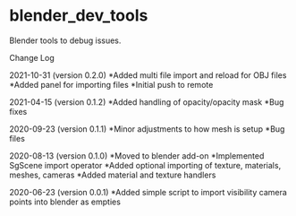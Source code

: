 # blender_dev_tools
Blender tools to debug issues. 

Change Log

2021-10-31 (version 0.2.0)
*Added multi file import and reload for OBJ files
*Added panel for importing files
*Initial push to remote

2021-04-15 (version 0.1.2)
*Added handling of opacity/opacity mask
*Bug fixes

2020-09-23 (version 0.1.1)
*Minor adjustments to how mesh is setup
*Bug files

2020-08-13 (version 0.1.0)
*Moved to blender add-on
*Implemented SgScene import operator
*Added optional importing of texture, materials, meshes, cameras
*Added material and texture handlers

2020-06-23 (version 0.0.1)
*Added simple script to import visibility camera points into blender as empties